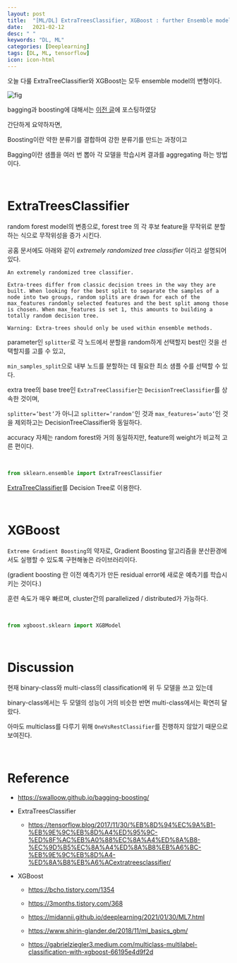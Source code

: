 ```yaml
---
layout: post
title:  "[ML/DL] ExtraTreesClassifier, XGBoost : further Ensemble model "
date:   2021-02-12
desc: " "
keywords: "DL, ML"
categories: [Deeplearning]
tags: [DL, ML, tensorflow]
icon: icon-html
---
```


오늘 다룰 ExtraTreeClassifier와 XGBoost는 모두 ensemble model의 변형이다.


![fig](https://t1.daumcdn.net/cfile/tistory/995D67335C46BA4114)


bagging과 boosting에 대해서는 [이전 글](https://midannii.github.io/deeplearning/2021/01/30/ML7.html)에 포스팅하였당

간단하게 요약하자면,

Boosting이란 약한 분류기를 결합하여 강한 분류기를 만드는 과정이고

Bagging이란 샘플을 여러 번 뽑아 각 모델을 학습시켜 결과를 aggregating 하는 방법이다.

<br>


# ExtraTreesClassifier

random forest model의 변종으로, forest tree 의 각 후보 feature을 무작위로 분할하는 식으로 무작위성을 증가 시킨다.

공홈 문서에도 아래와 같이 *extremely randomized tree classifier* 이라고 설명되어 있다.

```
An extremely randomized tree classifier.

Extra-trees differ from classic decision trees in the way they are built. When looking for the best split to separate the samples of a node into two groups, random splits are drawn for each of the max_features randomly selected features and the best split among those is chosen. When max_features is set 1, this amounts to building a totally random decision tree.

Warning: Extra-trees should only be used within ensemble methods.
```

parameter인 `splitter`로 각 노드에서 분할을 random하게 선택할지 best인 것을 선택할지를 고를 수 있고,

`min_samples_split`으로 내부 노드를 분할하는 데 필요한 최소 샘플 수를 선택할 수 있다.

extra tree의 base tree인 `ExtraTreeClassifier`는 `DecisionTreeClassifier`를 상속한 것이며,

`splitter=’best’`가 아니고 `splitter=’random’`인 것과 `max_features=’auto’`인 것을 제외하고는 DecisionTreeClassifier와 동일하다.

accuracy 자체는 random forest와 거의 동일하지만, feature의 weight가 비교적 고른 편이다.

<br>

```python
from sklearn.ensemble import ExtraTreesClassifier
```


[ExtraTreeClassifier](https://scikit-learn.org/stable/modules/generated/sklearn.tree.ExtraTreeClassifier.html)를 Decision Tree로 이용한다.



<br>


# XGBoost

`Extreme Gradient Boosting`의 약자로, Gradient Boosting 알고리즘을 분산환경에서도 실행할 수 있도록 구현해놓은 라이브러리이다.

(gradient boosting 란 이전 예측기가 만든 residual error에 새로운 예측기를 학습시키는 것이다.)

훈련 속도가 매우 빠르며, cluster간의 parallelized / distributed가 가능하다.


<br>

```python
from xgboost.sklearn import XGBModel
```



<br>


# Discussion

현재 binary-class와 multi-class의 classification에 위 두 모델을 쓰고 있는데

binary-class에서는 두 모델의 성능이 거의 비슷한 반면 multi-class에서는 확연히 달랐다.

아마도 multiclass를 다루기 위해 `OneVsRestClassifier`를 진행하지 않았기 때문으로 보여진다.




<br>


# Reference

- https://swalloow.github.io/bagging-boosting/

- ExtraTreesClassifier

  - https://tensorflow.blog/2017/11/30/%EB%8D%94%EC%9A%B1-%EB%9E%9C%EB%8D%A4%ED%95%9C-%ED%8F%AC%EB%A0%88%EC%8A%A4%ED%8A%B8-%EC%9D%B5%EC%8A%A4%ED%8A%B8%EB%A6%BC-%EB%9E%9C%EB%8D%A4-%ED%8A%B8%EB%A6%ACextratreesclassifier/

- XGBoost

  - https://bcho.tistory.com/1354

  - https://3months.tistory.com/368

  - https://midannii.github.io/deeplearning/2021/01/30/ML7.html

  - https://www.shirin-glander.de/2018/11/ml_basics_gbm/

  - https://gabrielziegler3.medium.com/multiclass-multilabel-classification-with-xgboost-66195e4d9f2d


<br>
